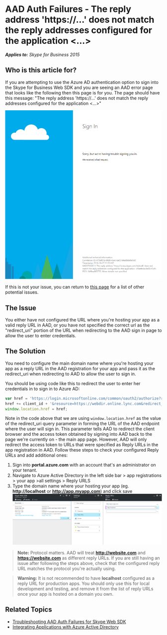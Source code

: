 # AAD Auth Failures - The reply address 'https://...' does not match the reply addresses configured for the application <...>

_**Applies to:** Skype for Business 2015_

## Who is this article for?

If you are attempting to use the Azure AD authentication option to sign into the Skype for Business Web SDK and you are seeing an AAD error page that looks like the following then this page is for you. The page should have this message: "The reply address 'https://...' does not match the reply addresses configured for the application <...>"

![Reply URL incorrect or not configured in AAD](../../../images/troubleshooting/auth/ReplyURLIncorrect.png)

If this is not your issue, you can return to [this page](./AADAuthFailures.md) for a list of other potential issues.

## The Issue

You either have not configured the URL where you're hosting your app as a valid reply URL in AAD, or you have not specified the correct url as the "redirect_uri" portion of the URL when redirecting to the AAD sign in page to allow the user to enter credentials.

## The Solution

You need to configure the main domain name where you're hosting your app as a reply URL in the AAD registration for your app and pass it as the redirect_uri when redirecting to AAD to allow the user to sign in.

You should be using code like this to redirect the user to enter her credentials in to sign in to Azure AD:
``` js
var href = 'https://login.microsoftonline.com/common/oauth2/authorize?response_type=token&client_id=';
href += client_id + '&resource=https://webdir.online.lync.com&redirect_uri=' + window.location.href;
window.location.href = href;
```

Note in the code above that we are using `window.location.href` as the value of the redirect_uri query parameter in forming the URL of the AAD endpoint where the user will sign in. This parameter tells AAD to redirect the client browser and the access token obtained by signing into AAD back to the page we're currently on - the main app page. However, AAD will only redirect the access token to URLs that were specified as Reply URLs in the app registration in AAD. Follow these steps to check your configured Reply URLs and add additional ones:

1. Sign into **portal.azure.com** with an account that's an administrator on your tenant.
2. Navigate to Azure Active Directory in the left side bar > app registrations > your app >all settings > Reply URLS
3. Type the domain name where your hosting your app (eg. **http://localhost** or **http://app.myapp.com**) and click save
![Adding a Reply URL for your app in Azure AD](../../../images/troubleshooting/auth/ConfiguringReplyURLInAzure.png)

> **Note:** Protocol matters. AAD will treat **http://website.com** and **https://website.com** as different reply URLs. If you are still having an issue after following the steps above, check that the configured reply URL matches the protocol you're actually using.

> **Warning:** It is not recommended to have **localhost** configured as a reply URL for production apps. You should only use this for local development and testing, and remove it from the list of reply URLs once your app is hosted on a domain you own.

## Related Topics

- [Troubleshooting AAD Auth Failures for Skype Web SDK](./AADAuthFailures.md)
- [Integrating Applications with Azure Active Directory](https://docs.microsoft.com/en-us/azure/active-directory/active-directory-integrating-applications)

